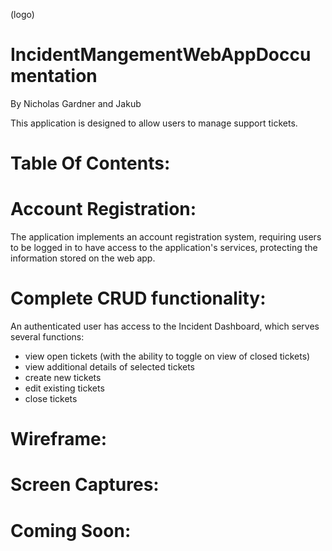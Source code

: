 (logo)

# IncidentMangementWebAppDoccumentation
By Nicholas Gardner and Jakub 

This application is designed to allow users to manage support tickets.

# Table Of Contents: 

# Account Registration:

The application implements an account registration system, requiring users to be logged in to have access to the application's services, protecting the information stored on the web app.

# Complete CRUD functionality: 

An authenticated user has access to the Incident Dashboard, which serves several functions: 

- view open tickets (with the ability to toggle on view of closed tickets)
- view additional details of selected tickets
- create new tickets
- edit existing tickets
- close tickets

# Wireframe: 

# Screen Captures: 

# Coming Soon:
